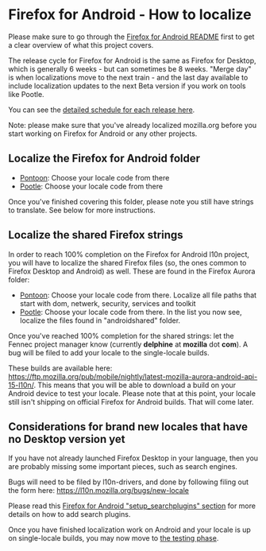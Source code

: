 # Firefox for Android - How to localize

Please make sure to go through the [Firefox for Android README](products/firefox_android/README.md) first to get a clear overview of what this project covers.

The release cycle for Firefox for Android is the same as Firefox for Desktop, which is generally 6 weeks - but can sometimes be 8 weeks. "Merge day" is when localizations move to the next train - and the last day available to include localization updates to the next Beta version if you work on tools like Pootle.

You can see the [detailed schedule for each release here](https://wiki.mozilla.org/RapidRelease/Calendar).

Note: please make sure that you've already localized mozilla.org before you start working on Firefox for Android or any other projects.

## Localize the Firefox for Android folder
- [Pontoon](https://pontoon.mozilla.org/firefox-for-android-aurora/): Choose your locale code from there
- [Pootle](https://mozilla.locamotion.org/projects/mobile/ ): Choose your locale code from there

Once you've finished covering this folder, please note you still have strings to translate. See below for more instructions.

## Localize the shared Firefox strings

In order to reach 100% completion on the Firefox for Android l10n project, you will have to localize the shared Firefox files (so, the ones common to Firefox Desktop and Android) as well. These are found in the Firefox Aurora folder:
- [Pontoon](https://pontoon.mozilla.org/projects/firefox-aurora/): Choose your locale code from there. Localize all file paths that start with dom, netwerk, security, services and toolkit
- [Pootle](https://mozilla.locamotion.org/projects/firefox/): Choose your locale code from there. In the list you now see, localize the files found in "androidshared" folder.

Once you've reached 100% completion for the shared strings: let the Fennec project manager know (currently **delphine** at **mozilla** dot **com**). A bug will be filed to add your locale to the single-locale builds.

These builds are available here: https://ftp.mozilla.org/pub/mobile/nightly/latest-mozilla-aurora-android-api-15-l10n/.
This means that you will be able to download a build on your Android device to test your locale. Please note that at this point, your locale still isn't shipping on official Firefox for Android builds. That will come later.

## Considerations for brand new locales that have no Desktop version yet
If you have not already launched Firefox Desktop in your language, then you are probably missing some important pieces, such as search engines.

Bugs will need to be filed by l10n-drivers, and done by following filing out the form here: https://l10n.mozilla.org/bugs/new-locale

Please read this [Firefox for Android "setup_searchplugins" section](/products/firefox_desktop/setup_searchplugins.md) for more details on how to add search plugins.

Once you have finished localization work on Android and your locale is up on single-locale builds, you may now move to [the testing phase](/products/firefox_android/testing_android.md/).
